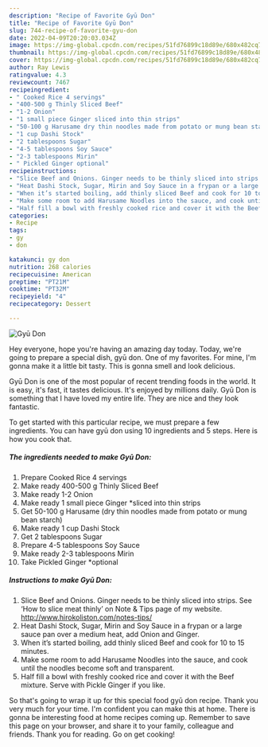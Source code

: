 ```yaml
---
description: "Recipe of Favorite Gyū Don"
title: "Recipe of Favorite Gyū Don"
slug: 744-recipe-of-favorite-gyu-don
date: 2022-04-09T20:20:03.034Z
image: https://img-global.cpcdn.com/recipes/51fd76899c18d89e/680x482cq70/gyu-don-recipe-main-photo.jpg
thumbnail: https://img-global.cpcdn.com/recipes/51fd76899c18d89e/680x482cq70/gyu-don-recipe-main-photo.jpg
cover: https://img-global.cpcdn.com/recipes/51fd76899c18d89e/680x482cq70/gyu-don-recipe-main-photo.jpg
author: Ray Lewis
ratingvalue: 4.3
reviewcount: 7467
recipeingredient:
- " Cooked Rice 4 servings"
- "400-500 g Thinly Sliced Beef"
- "1-2 Onion"
- "1 small piece Ginger sliced into thin strips"
- "50-100 g Harusame dry thin noodles made from potato or mung bean starch"
- "1 cup Dashi Stock"
- "2 tablespoons Sugar"
- "4-5 tablespoons Soy Sauce"
- "2-3 tablespoons Mirin"
- " Pickled Ginger optional"
recipeinstructions:
- "Slice Beef and Onions. Ginger needs to be thinly sliced into strips. See ‘How to slice meat thinly’ on Note &amp; Tips page of my website. http://www.hirokoliston.com/notes-tips/"
- "Heat Dashi Stock, Sugar, Mirin and Soy Sauce in a frypan or a large sauce pan over a medium heat, add Onion and Ginger."
- "When it’s started boiling, add thinly sliced Beef and cook for 10 to 15 minutes."
- "Make some room to add Harusame Noodles into the sauce, and cook until the noodles become soft and transparent."
- "Half fill a bowl with freshly cooked rice and cover it with the Beef mixture. Serve with Pickle Ginger if you like."
categories:
- Recipe
tags:
- gy
- don

katakunci: gy don 
nutrition: 268 calories
recipecuisine: American
preptime: "PT21M"
cooktime: "PT32M"
recipeyield: "4"
recipecategory: Dessert

---
```



![Gyū Don](https://img-global.cpcdn.com/recipes/51fd76899c18d89e/680x482cq70/gyu-don-recipe-main-photo.jpg)

Hey everyone, hope you're having an amazing day today. Today, we're going to prepare a special dish, gyū don. One of my favorites. For mine, I'm gonna make it a little bit tasty. This is gonna smell and look delicious.

Gyū Don is one of the most popular of recent trending foods in the world. It is easy, it's fast, it tastes delicious. It's enjoyed by millions daily. Gyū Don is something that I have loved my entire life. They are nice and they look fantastic.




To get started with this particular recipe, we must prepare a few ingredients. You can have gyū don using 10 ingredients and 5 steps. Here is how you cook that.

<!--inarticleads1-->

##### The ingredients needed to make Gyū Don:

1. Prepare  Cooked Rice 4 servings
1. Make ready 400-500 g Thinly Sliced Beef
1. Make ready 1-2 Onion
1. Make ready 1 small piece Ginger *sliced into thin strips
1. Get 50-100 g Harusame (dry thin noodles made from potato or mung bean starch)
1. Make ready 1 cup Dashi Stock
1. Get 2 tablespoons Sugar
1. Prepare 4-5 tablespoons Soy Sauce
1. Make ready 2-3 tablespoons Mirin
1. Take  Pickled Ginger *optional




<!--inarticleads2-->

##### Instructions to make Gyū Don:

1. Slice Beef and Onions. Ginger needs to be thinly sliced into strips. See ‘How to slice meat thinly’ on Note &amp; Tips page of my website. http://www.hirokoliston.com/notes-tips/
1. Heat Dashi Stock, Sugar, Mirin and Soy Sauce in a frypan or a large sauce pan over a medium heat, add Onion and Ginger.
1. When it’s started boiling, add thinly sliced Beef and cook for 10 to 15 minutes.
1. Make some room to add Harusame Noodles into the sauce, and cook until the noodles become soft and transparent.
1. Half fill a bowl with freshly cooked rice and cover it with the Beef mixture. Serve with Pickle Ginger if you like.




So that's going to wrap it up for this special food gyū don recipe. Thank you very much for your time. I'm confident you can make this at home. There is gonna be interesting food at home recipes coming up. Remember to save this page on your browser, and share it to your family, colleague and friends. Thank you for reading. Go on get cooking!
